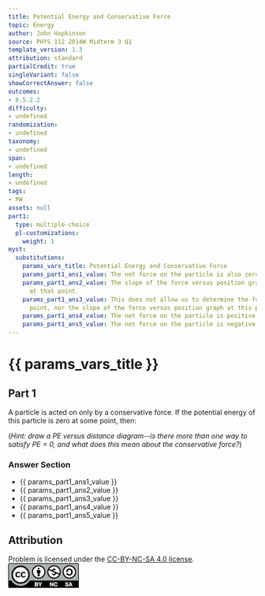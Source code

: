 ```yaml
---
title: Potential Energy and Conservative Force
topic: Energy
author: John Hopkinson
source: PHYS 112 2014W Midterm 3 Q1
template_version: 1.3
attribution: standard
partialCredit: true
singleVariant: false
showCorrectAnswer: false
outcomes:
- 8.5.2.2
difficulty:
- undefined
randomization:
- undefined
taxonomy:
- undefined
span:
- undefined
length:
- undefined
tags:
- PW
assets: null
part1:
  type: multiple-choice
  pl-customizations:
    weight: 1
myst:
  substitutions:
    params_vars_title: Potential Energy and Conservative Force
    params_part1_ans1_value: The net force on the particle is also zero.
    params_part1_ans2_value: The slope of the force versus position graph is zero
      at that point.
    params_part1_ans3_value: This does not allow us to determine the force at this
      point, nor the slope of the force versus position graph at this point.
    params_part1_ans4_value: The net force on the particle is positive.
    params_part1_ans5_value: The net force on the particle is negative.
---
```

# {{ params_vars_title }}

## Part 1

A particle is acted on only by a conservative force. If the potential energy of this particle is zero at some point, then:

(*Hint: draw a PE versus distance diagram--is there more than one way to satisfy PE = 0, and what does this mean about the conservative force?*)

### Answer Section

- {{ params_part1_ans1_value }}
- {{ params_part1_ans2_value }}
- {{ params_part1_ans3_value }}
- {{ params_part1_ans4_value }}
- {{ params_part1_ans5_value }}

## Attribution

Problem is licensed under the [CC-BY-NC-SA 4.0 license](https://creativecommons.org/licenses/by-nc-sa/4.0/).<br> ![The Creative Commons 4.0 license requiring attribution-BY, non-commercial-NC, and share-alike-SA license.](https://raw.githubusercontent.com/firasm/bits/master/by-nc-sa.png)